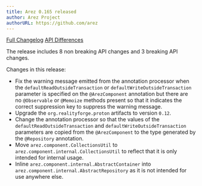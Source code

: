 ```yaml
---
title: Arez 0.165 released
author: Arez Project
authorURL: https://github.com/arez
---
```


[Full Changelog](https://github.com/arez/arez/compare/v0.164...v0.165)
[API Differences](/api-diff/?key=arez&old=0.164&new=0.165)

The release includes 8 non breaking API changes and 3 breaking API changes.

Changes in this release:

* Fix the warning message emitted from the annotation processor when the `defaultReadOutsideTransaction` or `defaultWriteOutsideTransaction` parameter is specified on the `@ArezComponent` annotation but there are no `@Observable` or `@Memoize` methods present so that it indicates the correct suppression key to suppress the warning message.
* Upgrade the `org.realityforge.proton` artifacts to version `0.12`.
* Change the annotation processor so that the values of the `defaultReadOutsideTransaction` and `defaultWriteOutsideTransaction` parameters are copied from the `@ArezComponent` to the type generated by the `@Repository` annotation.
* Move `arez.component.CollectionsUtil` to `arez.component.internal.CollectionsUtil` to reflect that it is only intended for internal usage.
* Inline `arez.component.internal.AbstractContainer` into `arez.component.internal.AbstractRepository` as it is not intended for use anywhere else.
